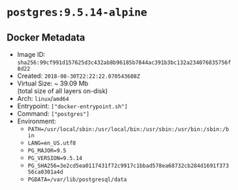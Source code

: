 # `postgres:9.5.14-alpine`

## Docker Metadata

- Image ID: `sha256:99cf991d157625d3c432ab8b96185b7844ac391b3bc132a234076835756f8d22`
- Created: `2018-08-30T22:22:22.070543608Z`
- Virtual Size: ~ 39.09 Mb  
  (total size of all layers on-disk)
- Arch: `linux`/`amd64`
- Entrypoint: `["docker-entrypoint.sh"]`
- Command: `["postgres"]`
- Environment:
  - `PATH=/usr/local/sbin:/usr/local/bin:/usr/sbin:/usr/bin:/sbin:/bin`
  - `LANG=en_US.utf8`
  - `PG_MAJOR=9.5`
  - `PG_VERSION=9.5.14`
  - `PG_SHA256=3e2cd5ea0117431f72c9917c1bbad578ea68732cb284d1691f37356ca0301a4d`
  - `PGDATA=/var/lib/postgresql/data`
